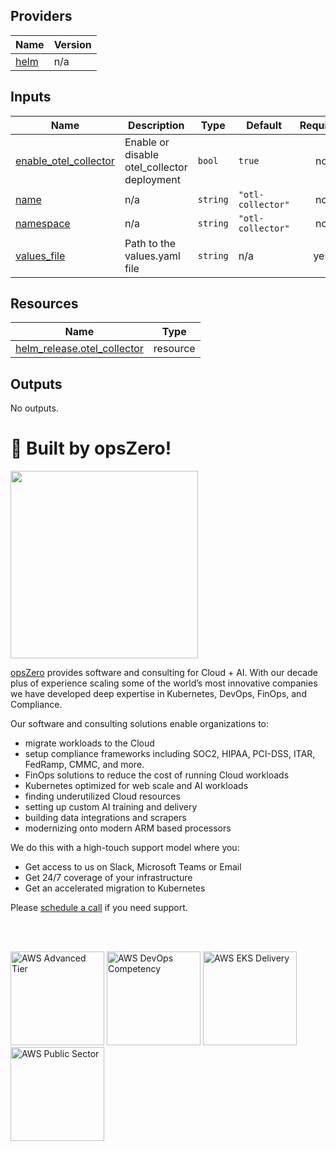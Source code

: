 <!-- BEGIN_TF_DOCS -->

## Providers

| Name | Version |
|------|---------|
| <a name="provider_helm"></a> [helm](#provider\_helm) | n/a |
## Inputs

| Name | Description | Type | Default | Required |
|------|-------------|------|---------|:--------:|
| <a name="input_enable_otel_collector"></a> [enable\_otel\_collector](#input\_enable\_otel\_collector) | Enable or disable otel\_collector deployment | `bool` | `true` | no |
| <a name="input_name"></a> [name](#input\_name) | n/a | `string` | `"otl-collector"` | no |
| <a name="input_namespace"></a> [namespace](#input\_namespace) | n/a | `string` | `"otl-collector"` | no |
| <a name="input_values_file"></a> [values\_file](#input\_values\_file) | Path to the values.yaml file | `string` | n/a | yes |
## Resources

| Name | Type |
|------|------|
| [helm_release.otel_collector](https://registry.terraform.io/providers/hashicorp/helm/latest/docs/resources/release) | resource |
## Outputs

No outputs.
# 🚀 Built by opsZero!

<a href="https://opszero.com"><img src="https://opszero.com/img/common/opsZero-Logo-Large.webp" width="300px"/></a>

[opsZero](https://opszero.com) provides software and consulting for Cloud + AI. With our decade plus of experience scaling some of the world’s most innovative companies we have developed deep expertise in Kubernetes, DevOps, FinOps, and Compliance.

Our software and consulting solutions enable organizations to:

- migrate workloads to the Cloud
- setup compliance frameworks including SOC2, HIPAA, PCI-DSS, ITAR, FedRamp, CMMC, and more.
- FinOps solutions to reduce the cost of running Cloud workloads
- Kubernetes optimized for web scale and AI workloads
- finding underutilized Cloud resources
- setting up custom AI training and delivery
- building data integrations and scrapers
- modernizing onto modern ARM based processors

We do this with a high-touch support model where you:

- Get access to us on Slack, Microsoft Teams or Email
- Get 24/7 coverage of your infrastructure
- Get an accelerated migration to Kubernetes

Please [schedule a call](https://calendly.com/opszero-llc/discovery) if you need support.

<br/><br/>

<div style="display: block">
  <img src="https://opszero.com/img/common/aws-advanced.png" alt="AWS Advanced Tier" width="150px" >
  <img src="https://opszero.com/img/common/aws-devops-competency.png" alt="AWS DevOps Competency" width="150px" >
  <img src="https://opszero.com/img/common/aws-eks.png" alt="AWS EKS Delivery" width="150px" >
  <img src="https://opszero.com/img/common/aws-public-sector.png" alt="AWS Public Sector" width="150px" >
</div>
<!-- END_TF_DOCS -->